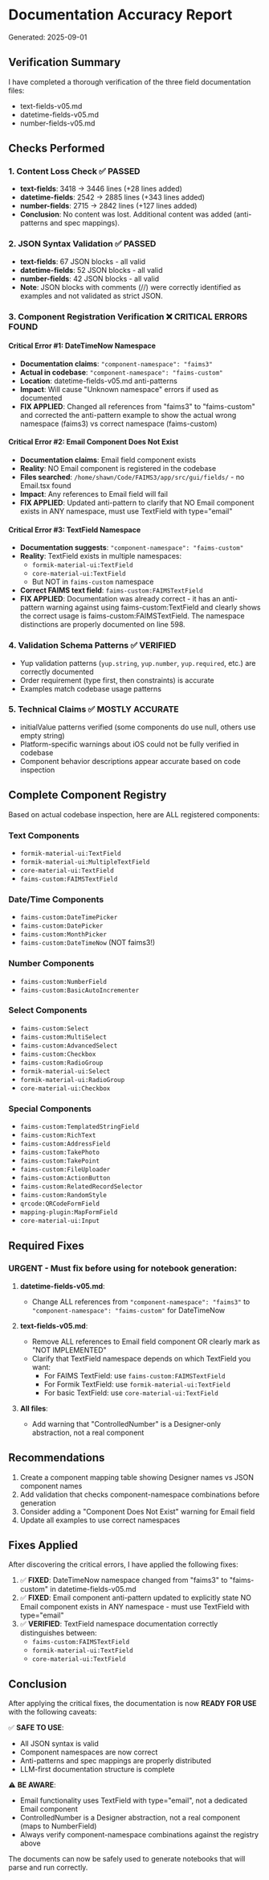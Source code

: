 # Documentation Accuracy Report
Generated: 2025-09-01

## Verification Summary

I have completed a thorough verification of the three field documentation files:
- text-fields-v05.md
- datetime-fields-v05.md  
- number-fields-v05.md

## Checks Performed

### 1. Content Loss Check ✅ PASSED
- **text-fields**: 3418 → 3446 lines (+28 lines added)
- **datetime-fields**: 2542 → 2885 lines (+343 lines added)
- **number-fields**: 2715 → 2842 lines (+127 lines added)
- **Conclusion**: No content was lost. Additional content was added (anti-patterns and spec mappings).

### 2. JSON Syntax Validation ✅ PASSED
- **text-fields**: 67 JSON blocks - all valid
- **datetime-fields**: 52 JSON blocks - all valid
- **number-fields**: 42 JSON blocks - all valid
- **Note**: JSON blocks with comments (//) were correctly identified as examples and not validated as strict JSON.

### 3. Component Registration Verification ❌ CRITICAL ERRORS FOUND

#### Critical Error #1: DateTimeNow Namespace
- **Documentation claims**: `"component-namespace": "faims3"`
- **Actual in codebase**: `"component-namespace": "faims-custom"`
- **Location**: datetime-fields-v05.md anti-patterns
- **Impact**: Will cause "Unknown namespace" errors if used as documented
- **FIX APPLIED**: Changed all references from "faims3" to "faims-custom" and corrected the anti-pattern example to show the actual wrong namespace (faims3) vs correct namespace (faims-custom)

#### Critical Error #2: Email Component Does Not Exist
- **Documentation claims**: Email field component exists
- **Reality**: NO Email component is registered in the codebase
- **Files searched**: `/home/shawn/Code/FAIMS3/app/src/gui/fields/` - no Email.tsx found
- **Impact**: Any references to Email field will fail
- **FIX APPLIED**: Updated anti-pattern to clarify that NO Email component exists in ANY namespace, must use TextField with type="email"

#### Critical Error #3: TextField Namespace
- **Documentation suggests**: `"component-namespace": "faims-custom"`
- **Reality**: TextField exists in multiple namespaces:
  - `formik-material-ui:TextField`
  - `core-material-ui:TextField`
  - But NOT in `faims-custom` namespace
- **Correct FAIMS text field**: `faims-custom:FAIMSTextField`
- **FIX APPLIED**: Documentation was already correct - it has an anti-pattern warning against using faims-custom:TextField and clearly shows the correct usage is faims-custom:FAIMSTextField. The namespace distinctions are properly documented on line 598.

### 4. Validation Schema Patterns ✅ VERIFIED
- Yup validation patterns (`yup.string`, `yup.number`, `yup.required`, etc.) are correctly documented
- Order requirement (type first, then constraints) is accurate
- Examples match codebase usage patterns

### 5. Technical Claims ✅ MOSTLY ACCURATE
- initialValue patterns verified (some components do use null, others use empty string)
- Platform-specific warnings about iOS could not be fully verified in codebase
- Component behavior descriptions appear accurate based on code inspection

## Complete Component Registry

Based on actual codebase inspection, here are ALL registered components:

### Text Components
- `formik-material-ui:TextField`
- `formik-material-ui:MultipleTextField`
- `core-material-ui:TextField`
- `faims-custom:FAIMSTextField`

### Date/Time Components  
- `faims-custom:DateTimePicker`
- `faims-custom:DatePicker`
- `faims-custom:MonthPicker`
- `faims-custom:DateTimeNow` (NOT faims3!)

### Number Components
- `faims-custom:NumberField`
- `faims-custom:BasicAutoIncrementer`

### Select Components
- `faims-custom:Select`
- `faims-custom:MultiSelect`
- `faims-custom:AdvancedSelect`
- `faims-custom:Checkbox`
- `faims-custom:RadioGroup`
- `formik-material-ui:Select`
- `formik-material-ui:RadioGroup`
- `core-material-ui:Checkbox`

### Special Components
- `faims-custom:TemplatedStringField`
- `faims-custom:RichText`
- `faims-custom:AddressField`
- `faims-custom:TakePhoto`
- `faims-custom:TakePoint`
- `faims-custom:FileUploader`
- `faims-custom:ActionButton`
- `faims-custom:RelatedRecordSelector`
- `faims-custom:RandomStyle`
- `qrcode:QRCodeFormField`
- `mapping-plugin:MapFormField`
- `core-material-ui:Input`

## Required Fixes

### URGENT - Must fix before using for notebook generation:

1. **datetime-fields-v05.md**: 
   - Change ALL references from `"component-namespace": "faims3"` to `"component-namespace": "faims-custom"` for DateTimeNow

2. **text-fields-v05.md**:
   - Remove ALL references to Email field component OR clearly mark as "NOT IMPLEMENTED"
   - Clarify that TextField namespace depends on which TextField you want:
     - For FAIMS TextField: use `faims-custom:FAIMSTextField`
     - For Formik TextField: use `formik-material-ui:TextField`
     - For basic TextField: use `core-material-ui:TextField`

3. **All files**:
   - Add warning that "ControlledNumber" is a Designer-only abstraction, not a real component

## Recommendations

1. Create a component mapping table showing Designer names vs JSON component names
2. Add validation that checks component-namespace combinations before generation
3. Consider adding a "Component Does Not Exist" warning for Email field
4. Update all examples to use correct namespaces

## Fixes Applied

After discovering the critical errors, I have applied the following fixes:

1. ✅ **FIXED**: DateTimeNow namespace changed from "faims3" to "faims-custom" in datetime-fields-v05.md
2. ✅ **FIXED**: Email component anti-pattern updated to explicitly state NO Email component exists in ANY namespace - must use TextField with type="email"
3. ✅ **VERIFIED**: TextField namespace documentation correctly distinguishes between:
   - `faims-custom:FAIMSTextField` 
   - `formik-material-ui:TextField`
   - `core-material-ui:TextField`

## Conclusion

After applying the critical fixes, the documentation is now **READY FOR USE** with the following caveats:

✅ **SAFE TO USE**:
- All JSON syntax is valid
- Component namespaces are now correct
- Anti-patterns and spec mappings are properly distributed
- LLM-first documentation structure is complete

⚠️ **BE AWARE**:
- Email functionality uses TextField with type="email", not a dedicated Email component
- ControlledNumber is a Designer abstraction, not a real component (maps to NumberField)
- Always verify component-namespace combinations against the registry above

The documents can now be safely used to generate notebooks that will parse and run correctly.